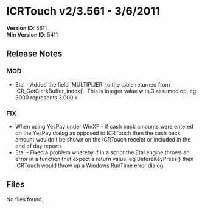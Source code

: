 # ICRTouch v2/3.561 - 3/6/2011

__Version ID__: 5611
<br>__Min Version ID__: 5411

## Release Notes
### MOD
- Etal - Added the field 'MULTIPLIER' to the table returned from ICR_GetClerkBuffer_Index().  This is integer value with 3 assumed dp, eg 3000 represents 3.000 x

### FIX
- When using YesPay under WinXP - if cash back amounts were entered on the YesPay dialog as opposed to ICRTouch then the cash back amount wouldn't be shown on the ICRTouch receipt or included in the end of day reports
- Etal - Fixed a problem whereby if in a script the Etal engine throws an error in a function that expect a return value, eg BeforeKeyPress() then ICRTouch would throw up a Windows RunTime error dialog

## Files
No files found.

